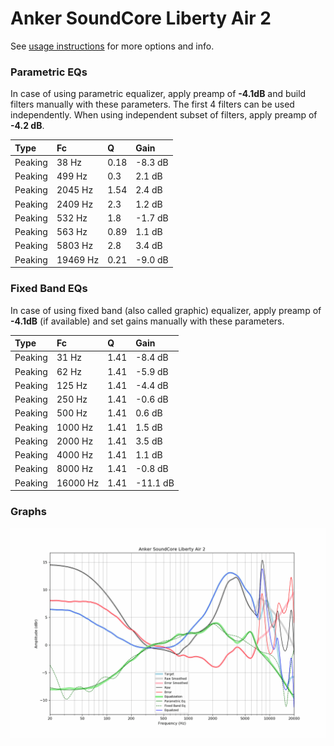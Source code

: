 # Anker SoundCore Liberty Air 2
See [usage instructions](https://github.com/jaakkopasanen/AutoEq#usage) for more options and info.

### Parametric EQs
In case of using parametric equalizer, apply preamp of **-4.1dB** and build filters manually
with these parameters. The first 4 filters can be used independently.
When using independent subset of filters, apply preamp of **-4.2 dB**.

| Type    | Fc       |    Q | Gain    |
|:--------|:---------|:-----|:--------|
| Peaking | 38 Hz    | 0.18 | -8.3 dB |
| Peaking | 499 Hz   | 0.3  | 2.1 dB  |
| Peaking | 2045 Hz  | 1.54 | 2.4 dB  |
| Peaking | 2409 Hz  | 2.3  | 1.2 dB  |
| Peaking | 532 Hz   | 1.8  | -1.7 dB |
| Peaking | 563 Hz   | 0.89 | 1.1 dB  |
| Peaking | 5803 Hz  | 2.8  | 3.4 dB  |
| Peaking | 19469 Hz | 0.21 | -9.0 dB |

### Fixed Band EQs
In case of using fixed band (also called graphic) equalizer, apply preamp of **-4.1dB**
(if available) and set gains manually with these parameters.

| Type    | Fc       |    Q | Gain     |
|:--------|:---------|:-----|:---------|
| Peaking | 31 Hz    | 1.41 | -8.4 dB  |
| Peaking | 62 Hz    | 1.41 | -5.9 dB  |
| Peaking | 125 Hz   | 1.41 | -4.4 dB  |
| Peaking | 250 Hz   | 1.41 | -0.6 dB  |
| Peaking | 500 Hz   | 1.41 | 0.6 dB   |
| Peaking | 1000 Hz  | 1.41 | 1.5 dB   |
| Peaking | 2000 Hz  | 1.41 | 3.5 dB   |
| Peaking | 4000 Hz  | 1.41 | 1.1 dB   |
| Peaking | 8000 Hz  | 1.41 | -0.8 dB  |
| Peaking | 16000 Hz | 1.41 | -11.1 dB |

### Graphs
![](./Anker%20SoundCore%20Liberty%20Air%202.png)